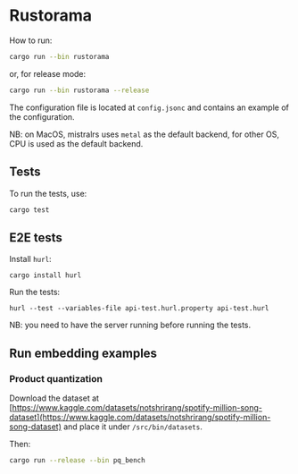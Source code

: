 # Rustorama

How to run:
```bash
cargo run --bin rustorama
```
or, for release mode:
```bash
cargo run --bin rustorama --release
```

The configuration file is located at `config.jsonc` and contains an example of the configuration.

NB: on MacOS, mistralrs uses `metal` as the default backend, for other OS, CPU is used as the default backend.

## Tests

To run the tests, use:
```bash
cargo test
```

## E2E tests

Install `hurl`:
```
cargo install hurl
```

Run the tests:
```
hurl --test --variables-file api-test.hurl.property api-test.hurl
```

NB: you need to have the server running before running the tests.


## Run embedding examples

### Product quantization

Download the dataset at [https://www.kaggle.com/datasets/notshrirang/spotify-million-song-dataset](https://www.kaggle.com/datasets/notshrirang/spotify-million-song-dataset) and place it under `/src/bin/datasets`.

Then:

```bash
cargo run --release --bin pq_bench
```
